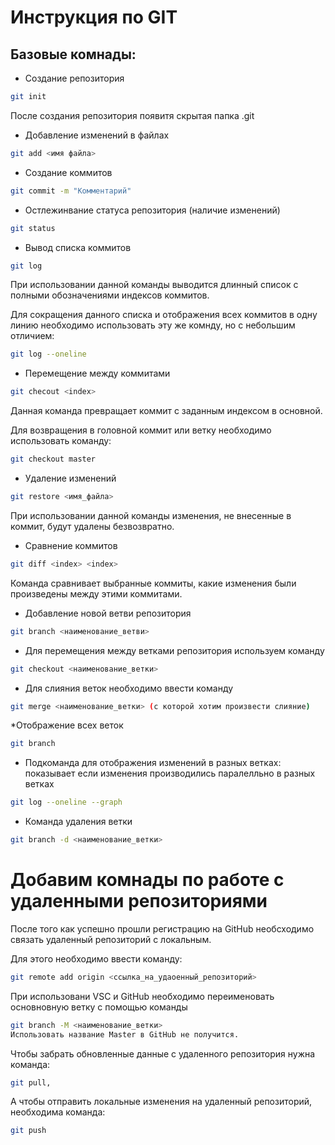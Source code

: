 # Инструкция по GIT

## Базовые комнады:
* Создание репозитория
```sh
git init
```
После создания репозитория появитя скрытая папка .git

* Добавление изменений в файлах
```sh
git add <имя файла>
```
* Создание коммитов
```sh
git commit -m "Комментарий"
```
* Остлежинвание статуса репозитория (наличие изменений)
```sh
git status
```
* Вывод списка коммитов
```sh
git log
```
При использовании данной команды выводится длинный список с полными обозначениями индексов коммитов.

Для сокращения данного списка и отображения всех коммитов в одну линию необходимо использовать эту же комнду, но с небольшим отличием:
```sh
git log --oneline
```
* Перемещение между коммитами
```sh
git checout <index>
```
Данная команда превращает коммит с заданным индексом в основной. 

Для возвращения в головной коммит или ветку необходимо использовать команду:
```sh
git checkout master
```

* Удаление изменений
```sh
git restore <имя_файла>
```
При использовании данной команды изменения, не внесенные в коммит, будут удалены безвозвратно.

* Сравнение коммитов
```sh
git diff <index> <index>
```
Команда сравнивает выбранные коммиты, какие изменения были произведены между этими коммитами.

* Добавление новой ветви репозитория
```sh
git branch <наименование_ветви>
```

* Для перемещения между ветками репозитория используем команду
```sh
git checkout <наименование_ветки>
```

* Для слияния веток необходимо ввести команду
```sh
git merge <наименование_ветки> (с которой хотим произвести слияние)
```


*Отображение всех веток
```sh
git branch
```

* Подкоманда для отображения изменений в разных ветках:
показывает если изменения производились паралелльно в разных ветках
```sh
git log --oneline --graph
```

* Команда удаления ветки
```sh
git branch -d <наименование_ветки>
```
# Добавим комнады по работе с удаленными репозиториями

После того как успешно прошли регистрацию на GitHub необсходимо связать удаленный репозиторий с локальным.

Для этого необходимо ввести команду:
```sh
git remote add origin <ссылка_на_удаоенный_репозиторий>
```

При  использовани VSC и GitHub необходимо переименовать основновную ветку с помощью команды
```sh
git branch -M <наименование_ветки>
Использовать название Master в GitHub не получится.
```

Чтобы забрать обновленные данные с удаленного репозитория нужна команда:
```sh
git pull,
```
А чтобы отправить локальные изменения на удаленный репозиторий, необходима команда:
```sh
git push
```